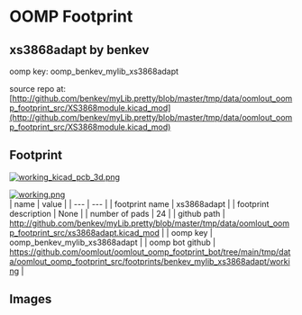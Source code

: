 # OOMP Footprint  
## xs3868adapt  by benkev  
  
oomp key: oomp_benkev_mylib_xs3868adapt  
  
source repo at: [http://github.com/benkev/myLib.pretty/blob/master/tmp/data/oomlout_oomp_footprint_src/XS3868module.kicad_mod](http://github.com/benkev/myLib.pretty/blob/master/tmp/data/oomlout_oomp_footprint_src/XS3868module.kicad_mod)  
## Footprint  
  
[![working_kicad_pcb_3d.png](working_kicad_pcb_3d_600.png)](working_kicad_pcb_3d.png)  
  
[![working.png](working_600.png)](working.png)  
| name | value | 
| --- | --- | 
| footprint name | xs3868adapt | 
| footprint description | None | 
| number of pads | 24 | 
| github path | http://github.com/benkev/myLib.pretty/blob/master/tmp/data/oomlout_oomp_footprint_src/xs3868adapt.kicad_mod | 
| oomp key | oomp_benkev_mylib_xs3868adapt | 
| oomp bot github | https://github.com/oomlout/oomlout_oomp_footprint_bot/tree/main/tmp/data/oomlout_oomp_footprint_src/footprints/benkev_mylib_xs3868adapt/working | 
## Images  
